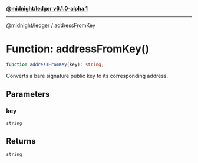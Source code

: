 [**@midnight/ledger v6.1.0-alpha.1**](../README.md)

***

[@midnight/ledger](../globals.md) / addressFromKey

# Function: addressFromKey()

```ts
function addressFromKey(key): string;
```

Converts a bare signature public key to its corresponding address.

## Parameters

### key

`string`

## Returns

`string`
